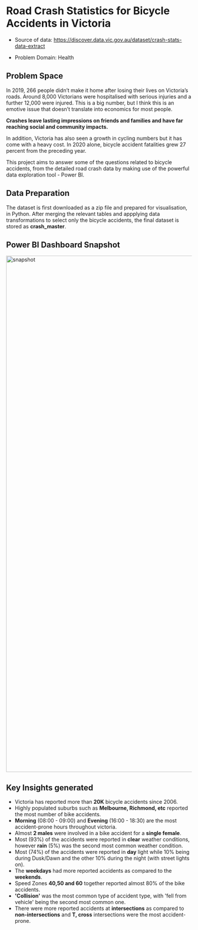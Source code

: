# Road Crash Statistics for Bicycle Accidents in Victoria

* Source of data: https://discover.data.vic.gov.au/dataset/crash-stats-data-extract

* Problem Domain: Health 

## Problem Space

In 2019, 266 people didn’t make it home after losing their lives on Victoria’s roads. Around 8,000 Victorians were hospitalised with serious injuries and a further 12,000 were injured. This is a big number, but I think this is an emotive issue that doesn’t translate into economics for most people.

__Crashes leave lasting impressions on friends and families and have far reaching social and community impacts.__

In addition, Victoria has also seen a growth in cycling numbers but it has come with a heavy cost. In 2020 alone, bicycle accident fatalities grew 27 percent from the preceding year.

This project aims to answer some of the questions related to bicycle accidents, from the detailed road crash data by making use of the powerful data exploration tool - Power BI. 

## Data Preparation

The dataset is first downloaded as a zip file and prepared for visualisation, in Python. After merging the relevant tables and appplying data transformations to select only the bicycle accidents, the final dataset is stored as __crash_master__. 

## Power BI Dashboard Snapshot

<img src="https://github.com/SuvanshVaid27/Power-BI/blob/main/dashboard.jpg" width="1000" height = "1400" title="snapshot">


## Key Insights generated

* Victoria has reported more than __20K__ bicycle accidents since 2006. 
* Highly populated suburbs such as __Melbourne, Richmond, etc__ reported the most number of bike accidents. 
* __Morning__ (08:00 - 09:00) and __Evening__ (16:00 - 18:30) are the most accident-prone hours throughout victoria. 
* Almost __2 males__ were involved in a bike accident for a __single female__. 
* Most (93%) of the accidents were reported in __clear__ weather conditions, however __rain__ (5%) was the second most common weather condition. 
* Most (74%) of the accidents were reported in __day__ light while 10% being during Dusk/Dawn and the other 10% during the night (with street lights on). 
* The __weekdays__ had more reported accidents as compared to the __weekends__. 
* Speed Zones __40,50 and 60__ together reported almost 80% of the bike accidents. 
* __'Collision'__ was the most common type of accident type, with 'fell from vehicle' being the second most common one. 
* There were more reported accidents at __intersections__ as compared to __non-intersections__ and __T, cross__ intersections were the most accident-prone. 

